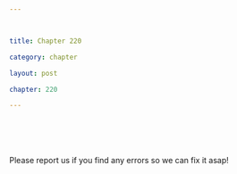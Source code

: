 ```yaml
---



title: Chapter 220

category: chapter

layout: post

chapter: 220

---
```




<br><br><br><br>
Please report us if you find any errors so we can fix it asap!